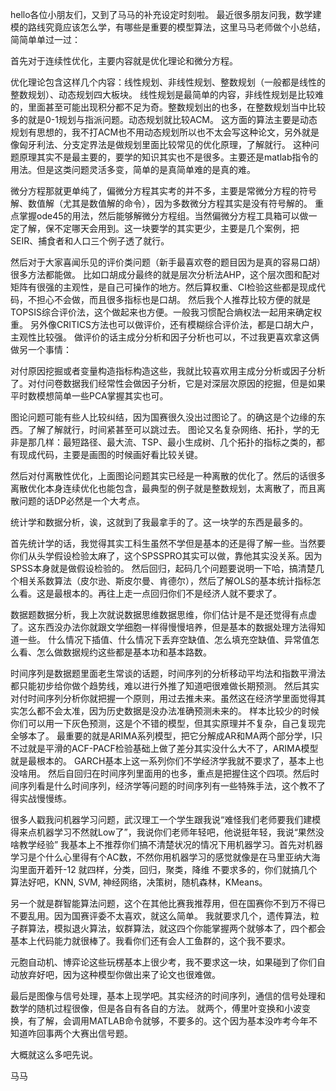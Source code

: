 hello各位小朋友们，又到了马马的补充设定时刻啦。
最近很多朋友问我，数学建模的路线究竟应该怎么学，有哪些是重要的模型算法，这里马马老师做个小总结，简简单单过一过：

首先对于连续性优化，主要内容就是优化理论和微分方程。

优化理论包含这样几个内容：线性规划、非线性规划、整数规划（一般都是线性的整数规划）、动态规划四大板块。
线性规划是最简单的内容，非线性规划是比较难的，里面甚至可能出现积分都不足为奇。整数规划出的也多，在整数规划当中比较多的就是0-1规划与指派问题。动态规划就比较ACM。
这方面的算法主要是动态规划有思想的，我不打ACM也不用动态规划所以也不太会写这种论文，另外就是像匈牙利法、分支定界法是做规划里面比较常见的优化原理，了解就行。
这种问题原理其实不是最主要的，要学的知识其实也不是很多。主要还是matlab指令的用法。但是这类问题灵活多变，简单的是真简单难的是真的难。

微分方程那就更单纯了，偏微分方程其实考的并不多，主要是常微分方程的符号解、数值解（尤其是数值解的命令），因为多数微分方程其实是没有符号解的。
重点掌握ode45的用法，然后能够解微分方程组。当然偏微分方程工具箱可以做一定了解，保不定哪天会用到。这一块要学的其实更少，主要是几个案例，把SEIR、捕食者和人口三个例子透了就行。

然后对于大家喜闻乐见的评价类问题（新手最喜欢卷的题目因为是真的容易口胡）很多方法都能做。
比如口胡成分最终的就是层次分析法AHP，这个层次图和配对矩阵有很强的主观性，是自己可操作的地方。然后算权重、CI检验这些都是现成代码，不担心不会做，而且很多指标也是口胡。
然后我个人推荐比较方便的就是TOPSIS综合评价法，这个做起来也方便。一般我习惯配合熵权法一起用来确定权重。
另外像CRITICS方法也可以做评价，还有模糊综合评价法，都是口胡大户，主观性比较强。
做评价的话主成分分析和因子分析也可以，不过我更喜欢拿这俩做另一个事情：

对付原因挖掘或者变量构造指标构造这些，我就比较喜欢用主成分分析或因子分析了。对付问卷数据我们经常性会做因子分析，它是对深层次原因的挖掘，但是如果平时数模想简单一些PCA掌握其实也可。

图论问题可能有些人比较纠结，因为国赛很久没出过图论了。的确这是个边缘的东西。了解了解就行，时间紧甚至可以跳过去。
图论又名复杂网络、拓扑，学的无非是那几样：最短路径、最大流、TSP、最小生成树、几个拓扑的指标之类的，都有现成代码，主要是画图的时候画好看比较关键。

然后对付离散性优化，上面图论问题其实已经是一种离散的优化了。然后的话很多离散优化本身连续优化也能包含，最典型的例子就是整数规划，太离散了，而且离散问题的话DP必然是一个大考点。

统计学和数据分析，诶，这就到了我最拿手的了。这一块学的东西是最多的。

首先统计学的话，我觉得其实工科生虽然不学但是基本的还是得了解一些。当然要你们从头学假设检验太麻了，这个SPSSPRO其实可以做，靠他其实没关系。因为SPSS本身就是做假设检验的。
然后回归，起码几个问题要说明一下哈，搞清楚几个相关系数算法（皮尔逊、斯皮尔曼、肯德尔），然后了解OLS的基本统计指标怎么看。这是最根本的。再往上走一点回归你们不是经济人就不要求了。

数据题数据分析，我上次就说数据思维数据思维，你们估计是不是还觉得有点虚了。这东西没办法你就跟文学细胞一样得慢慢培养，但是基本的数据处理方法得知道一些。
什么情况下插值、什么情况下丢弃空缺值、怎么填充空缺值、异常值怎么看、怎么做数据规约这些都是基本功和基本路数。

时间序列是数据题里面老生常谈的话题，时间序列的分析移动平均法和指数平滑法都只能初步给你做个趋势线，难以进行外推了知道吧很难做长期预测。
然后其实对付时间序列分析你就把握一个原则，用过去推未来。虽然这在经济学里面觉得其实怎么都不会太准，因为历史数据是没办法准确预测未来的。
样本比较少的时候你们可以用一下灰色预测，这是个不错的模型，但其实原理并不复杂，自己复现完全够本了。
最重要的就是ARIMA系列模型，把它分解成AR和MA两个部分学，I只不过就是平滑的ACF-PACF检验基础上做了差分其实没什么大不了，ARIMA模型就是最根本的。
GARCH基本上这一系列你们不学经济学我就不要求了，基本上也没啥用。
然后自回归在时间序列里面用的也多，重点是把握住这个四项。然后时间序列看是什么时间序列，经济学等问题的时间序列有一些特殊手法，这个教不了得实战慢慢练。

很多人戳我问机器学习问题，武汉理工一个学生跟我说“难怪我们老师要我们建模得来点机器学习不然就Low了”，我说你们老师年轻吧，他说挺年轻，我说“果然没啥教学经验”
我基本上不推荐你们搞不清楚状况的情况下用机器学习。首先对机器学习是个什么心里得有个AC数，不然你用机器学习的感觉就像是在马里亚纳大海沟里面开着歼-12
就四样，分类，回归，聚类，降维
不要求多的，你们就搞几个算法好吧，KNN, SVM, 神经网络，决策树，随机森林，KMeans。

另一个就是群智能算法问题，这个在其他比赛我推荐用，但在国赛你不到万不得已不要乱用。因为国赛评委不太喜欢，就这么简单。
我就要求几个，遗传算法，粒子群算法，模拟退火算法，蚁群算法，就这四个你能掌握两个就够本了，四个都会基本上代码能力就很棒了。我看你们还有会人工鱼群的，这个我不要求。

元胞自动机、博弈论这些玩楞基本上很少考，我不要求这一块，如果碰到了你们自动放弃好吧，因为这种模型你做出来了论文也很难做。

最后是图像与信号处理，基本上现学吧。其实经济的时间序列，通信的信号处理和数学的随机过程很像，但是各自有各自的方法。
就两个，傅里叶变换和小波变换，有了解，会调用MATLAB命令就够，不要多的。这个因为基本没咋考今年不知道咋回事两个大赛出信号题。

大概就这么多吧先说。

马马